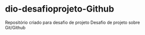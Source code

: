 # dio-desafioprojeto-Github

Repositório criado para desafio de projeto
Desafio de projeto sobre Git/Github

